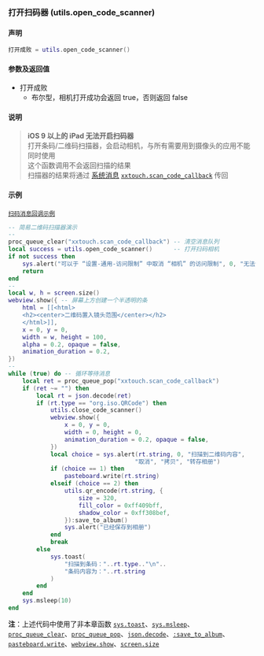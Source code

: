 ### 打开扫码器 \(**utils\.open\_code\_scanner**\)


#### 声明
```lua
打开成败 = utils.open_code_scanner()
```


#### 参数及返回值
- 打开成败
    - 布尔型，相机打开成功会返回 true，否则返回 false


#### 说明
> **iOS 9 以上的 iPad 无法开启扫码器**   
> 打开条码/二维码扫描器，会启动相机，与所有需要用到摄像头的应用不能同时使用  
> 这个函数调用不会返回扫描的结果  
> 扫描器的结果将通过 [系统消息](#系统回调消息) [`xxtouch.scan_code_callback`](#扫码结果回调消息) 传回  


#### 示例  
[`扫码消息回调示例`](#扫码结果回调消息)  
```lua
-- 简易二维码扫描器演示
--
proc_queue_clear("xxtouch.scan_code_callback") -- 清空消息队列
local success = utils.open_code_scanner()      -- 打开扫码相机
if not success then
	sys.alert("可以于 “设置-通用-访问限制” 中取消 “相机” 的访问限制", 0, "无法访问系统相机")
	return
end
--
local w, h = screen.size()
webview.show({ -- 屏幕上方创建一个半透明的条
	html = [[<html>
	<h2><center>二维码置入镜头范围</center></h2>
	</html>]],
	x = 0, y = 0,
	width = w, height = 100,
	alpha = 0.2, opaque = false,
	animation_duration = 0.2,
})
--
while (true) do -- 循环等待消息
	local ret = proc_queue_pop("xxtouch.scan_code_callback")
	if (ret ~= "") then
		local rt = json.decode(ret)
		if (rt.type == "org.iso.QRCode") then
			utils.close_code_scanner()
			webview.show({
				x = 0, y = 0,
				width = 0, height = 0,
				animation_duration = 0.2, opaque = false,
			})
			local choice = sys.alert(rt.string, 0, "扫描到二维码内容",
							        "取消", "拷贝", "转存相册")
			if (choice == 1) then
				pasteboard.write(rt.string)
			elseif (choice == 2) then
				utils.qr_encode(rt.string, {
					size = 320,
					fill_color = 0xff409bff,
					shadow_color = 0xff308bef,
				}):save_to_album()
				sys.alert("已经保存到相册")
			end
			break
		else
			sys.toast(
				"扫描到条码："..rt.type.."\n"..
				"条码内容为："..rt.string
			)
		end
	end
	sys.msleep(10)
end
```
**注**：上述代码中使用了非本章函数 [`sys.toast`](/Handbook/sys/sys.toast.md)、[`sys.msleep`](/Handbook/sys/sys.msleep.md)、[`proc_queue_clear`](/Handbook/proc/proc_queue_clear.md)、[`proc_queue_pop`](Handbook/proc/proc_queue_pop.md)、[`json.decode`](/Handbook/json/json.decode.md)、[`:save_to_album`](/Handbook/image/_save_to_album.md)、
[`pasteboard.write`](/Handbook/pasteboard/pasteboard.write.md)、[`webview.show`](/Handbook/webview/webview.show.md)、[`screen.size`](/Handbook/screen/screen.size.md)

